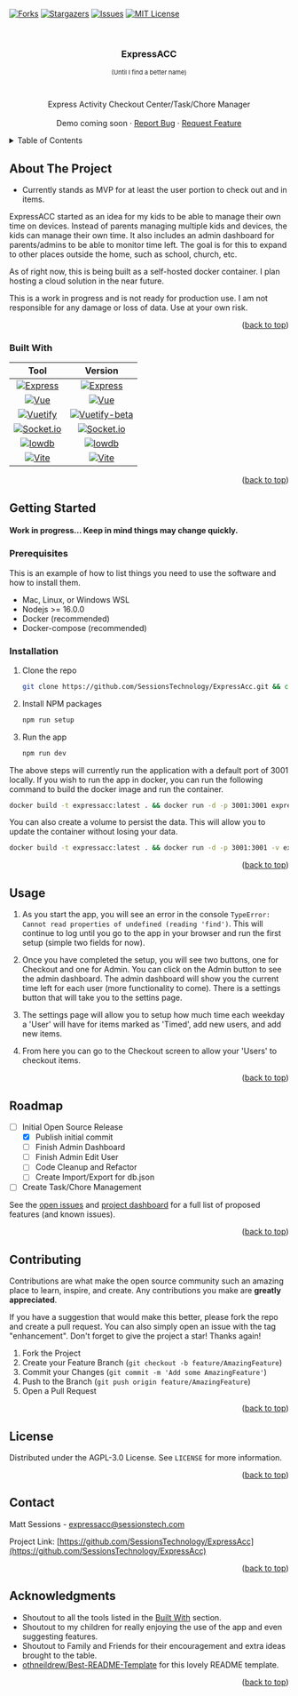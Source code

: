 <a name="readme-top"></a>

<!-- [![Contributors][contributors-shield]][contributors-url] -->
[![Forks][forks-shield]][forks-url]
[![Stargazers][stars-shield]][stars-url]
[![Issues][issues-shield]][issues-url]
[![MIT License][license-shield]][license-url]
<!-- [![LinkedIn][linkedin-shield]][linkedin-url] -->



<!-- PROJECT LOGO -->
<br />
<div align="center">
  <!-- <a href="https://github.com/SessionsTechnology/ExpressAcc">
    <img src="images/logo.png" alt="Logo" width="80" height="80">
  </a> -->

  <h3 align="center">ExpressACC</h3>
  <p style="font-size: 11px;" align="center">(Until I find a better name)</p>
  <br />
  <p align="center">
    Express Activity Checkout Center/Task/Chore Manager
    <!-- <br />
    <a href="https://github.com/SessionsTechnology/ExpressAcc"><strong>Explore the docs »</strong></a> -->
    <br />
    <br />
    <!-- <a href="https://github.com/SessionsTechnology/ExpressAcc">View Demo</a>
    · -->
    Demo coming soon
    ·
    <a href="https://github.com/SessionsTechnology/ExpressAcc/issues">Report Bug</a>
    ·
    <a href="https://github.com/SessionsTechnology/ExpressAcc/issues">Request Feature</a>
  </p>
</div>

<!-- TABLE OF CONTENTS -->
<details>
  <summary>Table of Contents</summary>
  <ol>
    <li>
      <a href="#about-the-project">About The Project</a>
      <ul>
        <li><a href="#built-with">Built With</a></li>
      </ul>
    </li>
    <li>
      <a href="#getting-started">Getting Started</a>
      <ul>
        <li><a href="#prerequisites">Prerequisites</a></li>
        <li><a href="#installation">Installation</a></li>
      </ul>
    </li>
    <li><a href="#usage">Usage</a></li>
    <li><a href="#roadmap">Roadmap</a></li>
    <li><a href="#contributing">Contributing</a></li>
    <li><a href="#license">License</a></li>
    <li><a href="#contact">Contact</a></li>
    <li><a href="#acknowledgments">Acknowledgments</a></li>
  </ol>
</details>

<!-- ABOUT THE PROJECT -->
## About The Project

<!-- [![Product Name Screen Shot][product-screenshot]](https://example.com) -->
* Currently stands as MVP for at least the user portion to check out and in items.

ExpressACC started as an idea for my kids to be able to manage their own time on devices. Instead of parents managing multiple kids and devices, the kids can manage their own time. It also includes an admin dashboard for parents/admins to be able to monitor time left. The goal is for this to expand to other places outside the home, such as school, church, etc.

As of right now, this is being built as a self-hosted docker container. I plan hosting a cloud solution in the near future.

This is a work in progress and is not ready for production use. I am not responsible for any damage or loss of data. Use at your own risk.

<p align="right">(<a href="#readme-top">back to top</a>)</p>

### Built With

Tool | Version
:---: | :---:
[![Express](https://img.shields.io/badge/Express-000000?style=for-the-badge&logo=express&logoColor=white)][Express-url] | [![Express][Express.js]][Express-url]
[![Vue](https://img.shields.io/badge/Vue-4FC08D?style=for-the-badge&logo=vue.js&logoColor=white)][Vue-url] | [![Vue][Vue.js]][Vue-url]
[![Vuetify](https://img.shields.io/badge/Vuetify-1867C0?style=for-the-badge&logo=vuetify&logoColor=white)][Vuetify-url] | [![Vuetify-beta][Vuetify.js]][Vuetify-url]
[![Socket.io](https://img.shields.io/badge/Socket.io-010101?style=for-the-badge&logo=socket.io&logoColor=white)][Socket.io] | [![Socket.io][Socket.io]][Socket-url]
[![lowdb](https://img.shields.io/badge/lowdb-000000?style=for-the-badge&logo=lowdb&logoColor=white)][LowDb-url] | [![lowdb][lowdb]][lowdb-url]
[![Vite](https://img.shields.io/badge/Vite-646CFF?style=for-the-badge&logo=vite&logoColor=white)][Vite-url] | [![Vite][Vite.js]][Vite-url]

<p align="right">(<a href="#readme-top">back to top</a>)</p>

<!-- GETTING STARTED -->
## Getting Started

#### Work in progress... Keep in mind things may change quickly.

### Prerequisites

This is an example of how to list things you need to use the software and how to install them.
* Mac, Linux, or Windows WSL
* Nodejs >= 16.0.0
* Docker (recommended)
* Docker-compose (recommended)

### Installation

<!-- 1. Get a free API Key at [https://example.com](https://example.com) -->
1. Clone the repo
   ```sh
   git clone https://github.com/SessionsTechnology/ExpressAcc.git && cd ExpressAcc
   ```
2. Install NPM packages
   ```sh
   npm run setup
   ```
3. Run the app
   ```js
   npm run dev
   ```

The above steps will currently run the application with a default port of 3001 locally. If you wish to run the app in docker, you can run the following command to build the docker image and run the container.

```sh
docker build -t expressacc:latest . && docker run -d -p 3001:3001 expressacc:latest
```

You can also create a volume to persist the data. This will allow you to update the container without losing your data.

```sh
docker build -t expressacc:latest . && docker run -d -p 3001:3001 -v expressacc-data:/app/lowdb expressacc:latest
```

<p align="right">(<a href="#readme-top">back to top</a>)</p>

<!-- USAGE EXAMPLES -->
## Usage

1. As you start the app, you will see an error in the console `TypeError: Cannot read properties of undefined (reading 'find')`. This will continue to log until you go to the app in your browser and run the first setup (simple two fields for now).

2. Once you have completed the setup, you will see two buttons, one for Checkout and one for Admin. You can click on the Admin button to see the admin dashboard. The admin dashboard will show you the current time left for each user (more functionality to come). There is a settings button that will take you to the settins page.

3. The settings page will allow you to setup how much time each weekday a 'User' will have for items marked as 'Timed', add new users, and add new items.

4. From here you can go to the Checkout screen to allow your 'Users' to checkout items.

<!-- _For more examples, please refer to the [Documentation](https://example.com)_ -->

<p align="right">(<a href="#readme-top">back to top</a>)</p>

<!-- ROADMAP -->
## Roadmap

- [ ] Initial Open Source Release
   - [X] Publish initial commit
   - [ ] Finish Admin Dashboard
   - [ ] Finish Admin Edit User
   - [ ] Code Cleanup and Refactor
   - [ ] Create Import/Export for db.json
- [ ] Create Task/Chore Management

See the [open issues](https://github.com/SessionsTechnology/ExpressAcc/issues) and [project dashboard](https://github.com/orgs/SessionsTechnology/projects/1) for a full list of proposed features (and known issues).

<p align="right">(<a href="#readme-top">back to top</a>)</p>

<!-- CONTRIBUTING -->
## Contributing

Contributions are what make the open source community such an amazing place to learn, inspire, and create. Any contributions you make are **greatly appreciated**.

If you have a suggestion that would make this better, please fork the repo and create a pull request. You can also simply open an issue with the tag "enhancement".
Don't forget to give the project a star! Thanks again!

1. Fork the Project
2. Create your Feature Branch (`git checkout -b feature/AmazingFeature`)
3. Commit your Changes (`git commit -m 'Add some AmazingFeature'`)
4. Push to the Branch (`git push origin feature/AmazingFeature`)
5. Open a Pull Request

<p align="right">(<a href="#readme-top">back to top</a>)</p>

<!-- LICENSE -->
## License

Distributed under the AGPL-3.0 License. See `LICENSE` for more information.

<p align="right">(<a href="#readme-top">back to top</a>)</p>

<!-- CONTACT -->
## Contact

Matt Sessions - expressacc@sessionstech.com

Project Link: [https://github.com/SessionsTechnology/ExpressAcc](https://github.com/SessionsTechnology/ExpressAcc)

<p align="right">(<a href="#readme-top">back to top</a>)</p>

<!-- ACKNOWLEDGMENTS -->
## Acknowledgments

* Shoutout to all the tools listed in the [Built With](#built-with) section.
* Shoutout to my children for really enjoying the use of the app and even suggesting features.
* Shoutout to Family and Friends for their encouragement and extra ideas brought to the table.
* [othneildrew/Best-README-Template](https://github.com/othneildrew/Best-README-Template) for this lovely README template.

<p align="right">(<a href="#readme-top">back to top</a>)</p>

<!-- MARKDOWN LINKS & IMAGES -->
<!-- https://www.markdownguide.org/basic-syntax/#reference-style-links -->
[forks-shield]: https://img.shields.io/github/forks/SessionsTechnology/ExpressAcc
[forks-url]: https://github.com/SessionsTechnology/ExpressAcc/network/members
[stars-shield]: https://img.shields.io/github/stars/SessionsTechnology/ExpressAcc
[stars-url]: https://github.com/SessionsTechnology/ExpressAcc/stargazers
[issues-shield]: https://img.shields.io/github/issues/SessionsTechnology/ExpressAcc
[issues-url]: https://github.com/SessionsTechnology/ExpressAcc/issues
[license-shield]: https://img.shields.io/github/license/SessionsTechnology/ExpressAcc
[license-url]: https://github.com/SessionsTechnology/ExpressAcc/blob/master/LICENSE.txt
[Vue.js]: https://img.shields.io/badge/Vue-3.2.45-green?style=for-the-badge
[Vue-url]: https://vuejs.org/
[Vuetify.js]: https://img.shields.io/badge/Vuetify-3.0.1-green?style=for-the-badge
[Vuetify-url]: https://next.vuetifyjs.com/en/
[Express.js]: https://img.shields.io/badge/Express-4.18.2-blue?style=for-the-badge
[Express-url]: https://expressjs.com/
[Socket.io]: https://img.shields.io/badge/Socket.io-5.1.2-blue?style=for-the-badge
[Socket-url]: https://socket.io/
[LowDB]: https://img.shields.io/badge/LowDB-5.0.5-blue?style=for-the-badge
[LowDB-url]: https://github.com/typicode/lowdb
[Vite.js]: https://img.shields.io/badge/Vite-3.0.9-blue?style=for-the-badge
[Vite-url]: https://vitejs.dev/
<!-- [linkedin-shield]: https://img.shields.io/badge/-LinkedIn-black.svg?style=for-the-badge&logo=linkedin&colorB=555 -->
<!-- [linkedin-url]: https://linkedin.com/in/linkedin_username -->
<!-- [product-screenshot]: images/screenshot.png -->
<!-- [contributors-shield]: https://img.shields.io/github/contributors/SessionsTechnology/ExpressAcc.svg?style=for-the-badge
[contributors-url]: https://github.com/SessionsTechnology/ExpressAcc/graphs/contributors -->
